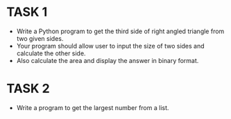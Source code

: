 # TASK 1
   - Write a Python program to get the third side of right angled triangle from two given sides.
   - Your program should allow user to input the size of two sides and calculate the other side.
   - Also calculate the area and display the answer in binary format.
   
 #   TASK 2
   - Write a program to get the largest number from a list.